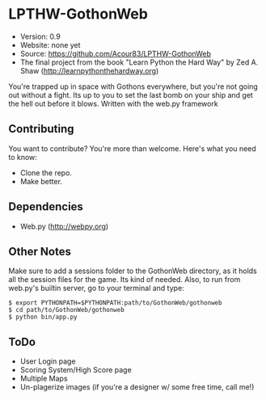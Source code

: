 LPTHW-GothonWeb
===============

* Version: 0.9
* Website: none yet
* Source: https://github.com/Acour83/LPTHW-GothonWeb
* The final project from the book "Learn Python the Hard Way" by Zed A. Shaw (http://learnpythonthehardway.org)

You're trapped up in space with Gothons everywhere, but you're not going out without a fight. Its up to you to set the last bomb on your ship and get the hell out before it blows.
Written with the web.py framework

## Contributing
You want to contribute? You're more than welcome. Here's what you need to know:
- Clone the repo.
- Make better.

## Dependencies
- Web.py (http://webpy.org)

## Other Notes    
Make sure to add a sessions folder to the GothonWeb directory, as it holds all the session files for the game. Its kind of needed.
Also, to run from web.py's builtin server, go to your terminal and type:

    $ export PYTHONPATH=$PYTHONPATH:path/to/GothonWeb/gothonweb
    $ cd path/to/GothonWeb/gothonweb
    $ python bin/app.py
    
## ToDo
- User Login page
- Scoring System/High Score page
- Multiple Maps
- Un-plagerize images (if you're a designer w/ some free time, call me!)